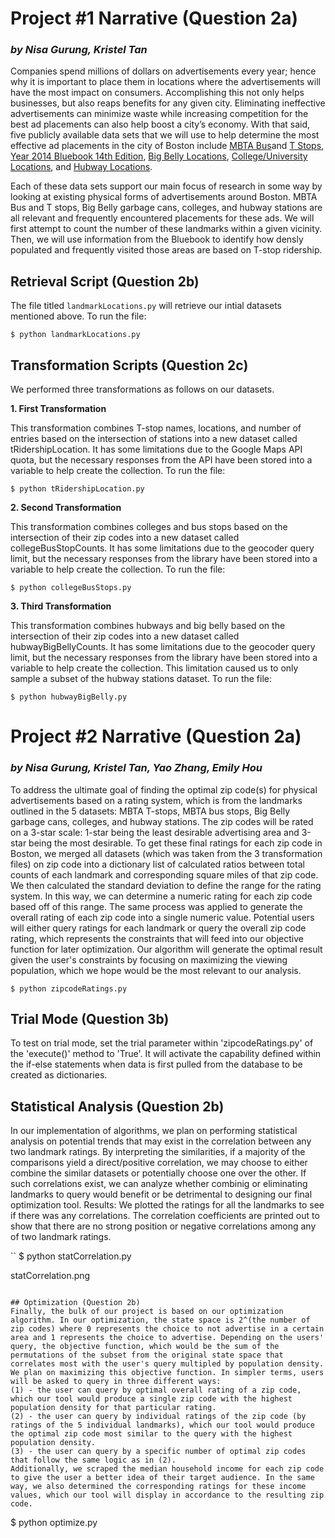 # Project #1 Narrative (Question 2a)
### *by Nisa Gurung, Kristel Tan* 

Companies spend millions of dollars on advertisements every year; hence why it is important to place them in locations where the advertisements will have the most impact on consumers. Accomplishing this not only helps businesses, but also reaps benefits for any given city. Eliminating ineffective advertisements can minimize waste while increasing competition for the best ad placements can also help boost a city’s economy. With that said, five publicly available data sets that we will use to help determine the most effective ad placements in the city of Boston include [MBTA Bus](https://boston.opendatasoft.com/explore/dataset/mbta-bus-stops/)and [T Stops](http://erikdemaine.org/maps/mbta/mbta.yaml), [Year 2014 Bluebook 14th Edition](http://www.mbta.com/uploadedfiles/documents/2014%20BLUEBOOK%2014th%20Edition.pdf), [Big Belly Locations](https://data.cityofboston.gov/City-Services/Big-Belly-Locations/42qi-w8d7), [College/University Locations](https://boston.opendatasoft.com/explore/dataset/colleges-and-universities/), and [Hubway Locations](https://boston.opendatasoft.com/explore/dataset/hubway-stations-in-boston/). 

Each of these data sets support our main focus of research in some way by looking at existing physical forms of advertisements around Boston. MBTA Bus and T stops, Big Belly garbage cans, colleges, and hubway stations are all relevant and frequently encountered placements for these ads. We will first attempt to count the number of these landmarks within a given vicinity. Then, we will use information from the Bluebook to identify how densly populated and frequently visited those areas are based on T-stop ridership. 

## Retrieval Script (Question 2b)

The file titled `landmarkLocations.py` will retrieve our intial datasets mentioned above. To run the file:
```
$ python landmarkLocations.py
```

## Transformation Scripts (Question 2c)

We performed three transformations as follows on our datasets.

**1. First Transformation**

This transformation combines T-stop names, locations, and number of entries based on the intersection of stations into a new dataset called tRidershipLocation. It has some limitations due to the Google Maps API quota, but the necessary responses from the API have been stored into a variable to help create the collection. To run the file:

```
$ python tRidershipLocation.py
```
**2. Second Transformation**

This transformation combines colleges and bus stops based on the intersection of their zip codes into a new dataset called collegeBusStopCounts. It has some limitations due to the geocoder query limit, but the necessary responses from the library have been stored into a variable to help create the collection. To run the file:

```
$ python collegeBusStops.py
```

**3. Third Transformation**

This transformation combines hubways and big belly based on the intersection of their zip codes into a new dataset called hubwayBigBellyCounts. It has some limitations due to the geocoder query limit, but the necessary responses from the library have been stored into a variable to help create the collection. This limitation caused us to only sample a subset of the hubway stations dataset. To run the file:

```
$ python hubwayBigBelly.py
```

# Project #2 Narrative (Question 2a)
### *by Nisa Gurung, Kristel Tan, Yao Zhang, Emily Hou*

To address the ultimate goal of finding the optimal zip code(s) for physical advertisements based on a rating system, which is from the landmarks outlined in the 5 datasets: MBTA T-stops, MBTA bus stops, Big Belly garbage cans, colleges, and hubway stations. The zip codes will be rated on a 3-star scale: 1-star being the least desirable advertising area and 3-star being the most desirable. To get these final ratings for each zip code in Boston, we merged all datasets (which was taken from the 3 transformation files) on zip code into a dictionary list of calculated ratios between total counts of each landmark and corresponding square miles of that zip code. We then calculated the standard deviation to define the range for the rating system. In this way, we can determine a numeric rating for each zip code based off of this range. The same process was applied to generate the overall rating of each zip code into a single numeric value. Potential users will either query ratings for each landmark or query the overall zip code rating, which represents the constraints that will feed into our objective function for later optimization. Our algorithm will generate the optimal result given the user's constraints by focusing on maximizing the viewing population, which we hope would be the most relevant to our analysis. 

```
$ python zipcodeRatings.py

```

## Trial Mode (Question 3b)
To test on trial mode, set the trial parameter within 'zipcodeRatings.py' of the 'execute()' method to 'True'. It will activate the capability defined within the if-else statements when data is first pulled from the database to be created as dictionaries. 


## Statistical Analysis (Question 2b)
In our implementation of algorithms, we plan on performing statistical analysis on potential trends that may exist in the correlation between any two landmark ratings. By interpreting the similarities, if a majority of the comparisons yield a direct/positive correlation, we may choose to either combine the similar datasets or potentially choose one over the other. If such correlations exist, we can analyze whether combinig or eliminating landmarks to query would benefit or be detrimental to designing our final optimization tool. 
Results: We plotted the ratings for all the landmarks to see if there was any correlations. The correlation coefficients are printed out to show that there are no strong position or negative correlations among any of two landmark ratings. 

``
$ python statCorrelation.py

statCorrelation.png
```

## Optimization (Question 2b)
Finally, the bulk of our project is based on our optimization algorithm. In our optimization, the state space is 2^(the number of zip codes) where 0 represents the choice to not advertise in a certain area and 1 represents the choice to advertise. Depending on the users' query, the objective function, which would be the sum of the permutations of the subset from the original state space that correlates most with the user's query multipled by population density. We plan on maximizing this objective function. In simpler terms, users will be asked to query in three different ways:
(1) - the user can query by optimal overall rating of a zip code, which our tool would produce a single zip code with the highest population density for that particular rating. 
(2) - the user can query by individual ratings of the zip code (by ratings of the 5 individual landmarks), which our tool would produce the optimal zip code most similar to the query with the highest population density. 
(3) - the user can query by a specific number of optimal zip codes that follow the same logic as in (2). 
Additionally, we scraped the median household income for each zip code to give the user a better idea of their target audience. In the same way, we also determined the corresponding ratings for these income values, which our tool will display in accordance to the resulting zip code. 

```
$ python optimize.py
```
